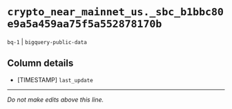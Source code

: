 # `crypto_near_mainnet_us._sbc_b1bbc80e9a5a459aa75f5a552878170b`
`bq-1` | `bigquery-public-data`

## Column details
* [TIMESTAMP] `last_update`

-------------------------------------------------------------------------------
*Do not make edits above this line.*
